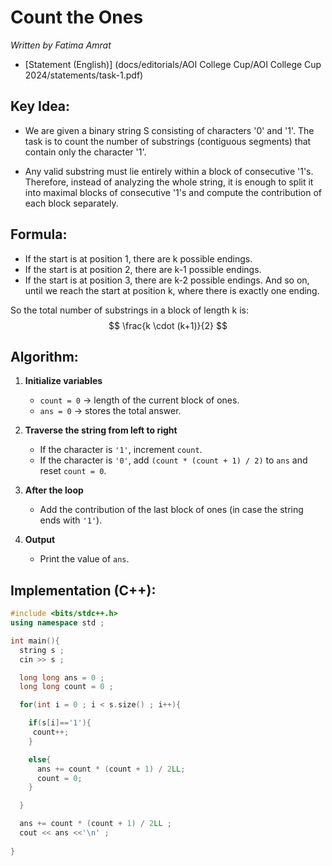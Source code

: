 # Count the Ones 

*Written by Fatima Amrat*

- [Statement (English)] (docs/editorials/AOI College Cup/AOI College Cup 2024/statements/task-1.pdf)


## Key Idea:
- We are given a binary string S consisting of characters '0' and '1'. 
The task is to count the number of substrings (contiguous segments) that contain only the character '1'.

- Any valid substring must lie entirely within a block of consecutive '1's.
Therefore, instead of analyzing the whole string, it is enough to split it into maximal blocks of consecutive '1's and compute the contribution of each block separately.


## Formula:
- If the start is at position 1, there are k possible endings.
- If the start is at position 2, there are k-1 possible endings.
- If the start is at position 3, there are k-2 possible endings.
And so on, until we reach the start at position k, where there is exactly one ending.

So the total number of substrings in a block of length k is: 
$$
\frac{k \cdot (k+1)}{2}
$$


## Algorithm:
1. **Initialize variables**
   - `count = 0` → length of the current block of ones.
   - `ans = 0` → stores the total answer.

2. **Traverse the string from left to right**
   - If the character is `'1'`, increment `count`.
   - If the character is `'0'`, add `(count * (count + 1) / 2)` to `ans` and reset `count = 0`.

3. **After the loop**
   - Add the contribution of the last block of ones 
     (in case the string ends with `'1'`).

4. **Output**
   - Print the value of `ans`.
   
   
## Implementation (C++):

```cpp
#include <bits/stdc++.h>
using namespace std ;

int main(){
  string s ;
  cin >> s ;

  long long ans = 0 ;
  long long count = 0 ;

  for(int i = 0 ; i < s.size() ; i++){

    if(s[i]=='1'){
     count++;
    }

    else{
      ans += count * (count + 1) / 2LL;
      count = 0;
    }

  }

  ans += count * (count + 1) / 2LL ;
  cout << ans <<'\n' ;
  
}
```
